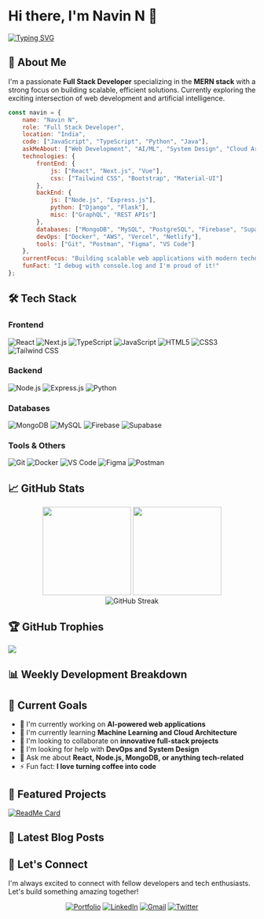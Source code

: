 # Hi there, I'm Navin N 👋

[![Typing SVG](https://readme-typing-svg.herokuapp.com?font=Fira+Code&pause=1000&color=36BCF7FF&width=435&lines=Full+Stack+Developer;MERN+Stack+Specialist;AI%2FML+Enthusiast;Problem+Solver)](https://git.io/typing-svg)

## 🚀 About Me

I'm a passionate **Full Stack Developer** specializing in the **MERN stack** with a strong focus on building scalable, efficient solutions. Currently exploring the exciting intersection of web development and artificial intelligence.

```javascript
const navin = {
    name: "Navin N",
    role: "Full Stack Developer",
    location: "India",
    code: ["JavaScript", "TypeScript", "Python", "Java"],
    askMeAbout: ["Web Development", "AI/ML", "System Design", "Cloud Architecture"],
    technologies: {
        frontEnd: {
            js: ["React", "Next.js", "Vue"],
            css: ["Tailwind CSS", "Bootstrap", "Material-UI"]
        },
        backEnd: {
            js: ["Node.js", "Express.js"],
            python: ["Django", "Flask"],
            misc: ["GraphQL", "REST APIs"]
        },
        databases: ["MongoDB", "MySQL", "PostgreSQL", "Firebase", "Supabase"],
        devOps: ["Docker", "AWS", "Vercel", "Netlify"],
        tools: ["Git", "Postman", "Figma", "VS Code"]
    },
    currentFocus: "Building scalable web applications with modern technologies",
    funFact: "I debug with console.log and I'm proud of it!"
};
```

## 🛠️ Tech Stack

### Frontend
![React](https://img.shields.io/badge/React-20232A?style=for-the-badge&logo=react&logoColor=61DAFB)
![Next.js](https://img.shields.io/badge/Next.js-000000?style=for-the-badge&logo=next.js&logoColor=white)
![TypeScript](https://img.shields.io/badge/TypeScript-007ACC?style=for-the-badge&logo=typescript&logoColor=white)
![JavaScript](https://img.shields.io/badge/JavaScript-F7DF1E?style=for-the-badge&logo=javascript&logoColor=black)
![HTML5](https://img.shields.io/badge/HTML5-E34F26?style=for-the-badge&logo=html5&logoColor=white)
![CSS3](https://img.shields.io/badge/CSS3-1572B6?style=for-the-badge&logo=css3&logoColor=white)
![Tailwind CSS](https://img.shields.io/badge/Tailwind_CSS-38B2AC?style=for-the-badge&logo=tailwind-css&logoColor=white)

### Backend
![Node.js](https://img.shields.io/badge/Node.js-339933?style=for-the-badge&logo=node.js&logoColor=white)
![Express.js](https://img.shields.io/badge/Express.js-000000?style=for-the-badge&logo=express&logoColor=white)
![Python](https://img.shields.io/badge/Python-FFD43B?style=for-the-badge&logo=python&logoColor=blue)

### Databases
![MongoDB](https://img.shields.io/badge/MongoDB-4EA94B?style=for-the-badge&logo=mongodb&logoColor=white)
![MySQL](https://img.shields.io/badge/MySQL-005C84?style=for-the-badge&logo=mysql&logoColor=white)
![Firebase](https://img.shields.io/badge/Firebase-039BE5?style=for-the-badge&logo=Firebase&logoColor=white)
![Supabase](https://img.shields.io/badge/Supabase-3ECF8E?style=for-the-badge&logo=supabase&logoColor=white)

### Tools & Others
![Git](https://img.shields.io/badge/Git-F05032?style=for-the-badge&logo=git&logoColor=white)
![Docker](https://img.shields.io/badge/Docker-2496ED?style=for-the-badge&logo=docker&logoColor=white)
![VS Code](https://img.shields.io/badge/VS_Code-0078D4?style=for-the-badge&logo=visual%20studio%20code&logoColor=white)
![Figma](https://img.shields.io/badge/Figma-F24E1E?style=for-the-badge&logo=figma&logoColor=white)
![Postman](https://img.shields.io/badge/Postman-FF6C37?style=for-the-badge&logo=postman&logoColor=white)

## 📈 GitHub Stats

<div align="center">
  <img height="180em" src="https://github-readme-stats.vercel.app/api?username=navin0507&show_icons=true&theme=tokyonight&include_all_commits=true&count_private=true"/>
  <img height="180em" src="https://github-readme-stats.vercel.app/api/top-langs/?username=navin0507&layout=compact&langs_count=8&theme=tokyonight"/>
</div>

<div align="center">
  <img src="https://github-readme-streak-stats.herokuapp.com/?user=navin0507&theme=tokyonight" alt="GitHub Streak" />
</div>

## 🏆 GitHub Trophies
![](https://github-profile-trophy.vercel.app/?username=navin0507&theme=tokyonight&no-frame=false&no-bg=false&margin-w=4)

## 📊 Weekly Development Breakdown
<!--START_SECTION:waka-->
<!--END_SECTION:waka-->

## 🎯 Current Goals

- 🔭 I'm currently working on **AI-powered web applications**
- 🌱 I'm currently learning **Machine Learning and Cloud Architecture**
- 👯 I'm looking to collaborate on **innovative full-stack projects**
- 🤔 I'm looking for help with **DevOps and System Design**
- 💬 Ask me about **React, Node.js, MongoDB, or anything tech-related**
- ⚡ Fun fact: **I love turning coffee into code**

## 🌟 Featured Projects

<!-- You can add your top repositories here -->
[![ReadMe Card](https://github-readme-stats.vercel.app/api/pin/?username=navin0507&repo=your-project-name&theme=tokyonight)](https://github.com/navin0507/your-project-name)

## 📝 Latest Blog Posts
<!-- BLOG-POST-LIST:START -->
<!-- BLOG-POST-LIST:END -->

## 🤝 Let's Connect

I'm always excited to connect with fellow developers and tech enthusiasts. Let's build something amazing together!

<div align="center">
  
[![Portfolio](https://img.shields.io/badge/Portfolio-FF5722?style=for-the-badge&logo=google-chrome&logoColor=white)](https://navindev.vercel.app)
[![LinkedIn](https://img.shields.io/badge/LinkedIn-0077B5?style=for-the-badge&logo=linkedin&logoColor=white)](https://www.linkedin.com/in/navin07/)
[![Gmail](https://img.shields.io/badge/Gmail-D14836?style=for-the-badge&logo=gmail&logoColor=white)](mailto:navinofficial2005@gmail.com)
[![Twitter](https://img.shields.io/badge/Twitter-1DA1F2?style=for-the-badge&logo=twitter&logoColor=white)](https://twitter.com/yourhandle)

</div>



</div>
